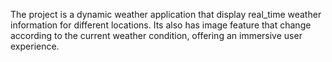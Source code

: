 The project is a dynamic weather application that display real_time weather information for different locations.
Its also has image feature that change according to the current weather condition, offering an immersive user experience. 
